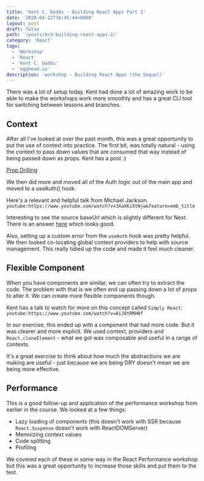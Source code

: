 ```yaml
---
title: 'Kent C. Dodds - Building React Apps Part 2'
date: '2020-04-22T16:45:44+0000'
layout: post
draft: false
path: '/posts/kcd-building-react-apps-2/'
category: 'React'
tags:
  - 'Workshop'
  - 'React'
  - 'Kent C. Dodds'
  - 'egghead.io'
description: 'workshop - Building React Apps (the Sequel)'
---
```


There was a lot of setup today. Kent had done a lot of amazing work to be able to make the workshops work more smoothly and has a great CLI tool for switching between lessons and branches.

## Context

After all I've looked at over the past month, this was a great opportunity to put the use of context into practice. The first bit, was totally natural - using the context to pass down values that are consumed that way instead of being passed down as props. Kent has a post :)

[Prop Drilling](https://kentcdodds.com/blog/prop-drilling)

We then did more and moved all of the Auth logic out of the main app and moved to a useAuth() hook.

Here's a relevant and helpful talk from Michael Jackson.
`youtube:https://www.youtube.com/watch?v=3XaXKiXtNjw&feature=emb_title`

Interesting to see the source baseUrl which is slightly different for Next. There is an answer [here](https://stackoverflow.com/questions/59474480/using-baseurl-in-jsconfig-json-not-working-with-nextjs) which looks good.

Also, setting up a custom error from the `useAuth` hook was pretty helpful. We then looked co-locating global context providers to help with source management. This really tidied up the code and made it feel much cleaner.

## Flexible Component

When you have components are similar, we can often try to extract the code. The problem with that is we often end up passing down a lot of props to alter it. We can create more flexible components though.

Kent has a talk to watch for more on this concept called `Simply React`:
`youtube:https://www.youtube.com/watch?v=AiJ8tRRH0f`

In our exercise, this ended up with a component that had more code. But it was clearer and more explicit. We used context, providers and `React.cloneElement` - what we got was composable and useful in a range of contexts.

It's a great exercise to think about how much the abstractions we are making are useful - just because we are being DRY doesn't mean we are being more effective.

## Performance

This is a good follow-up and application of the performance workshop from earlier in the course. We looked at a few things:

- Lazy loading of components (this doesn't work with SSR because `React.Suspense` doesn't work with ReactDOMServer)
- Memoizing context values
- Code splitting
- Profiling

We covered each of these in some way in the React Performance workshop but this was a great opportunity to increase those skills and put them to the test.

